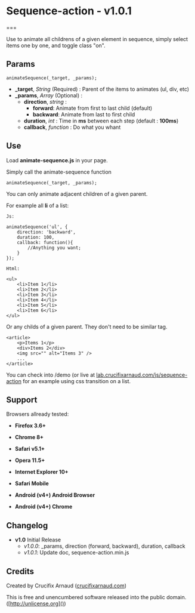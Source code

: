 # Sequence-action - v1.0.1
===

Use to animate all childrens of a given element in sequence, simply select items one by one, and toggle class "on".

## Params

	animateSequence(_target, _params);
	
* **_target**, *String* (Required) : Parent of the items to animates (ul, div, etc) 
* **_params**, *Array* (Optional) :  
	* **direction**, *string* : 
		* **forward**: Animate from first to last child (default)
		* **backward**: Animate from last to first child
	* **duration**, *int* : Time in **ms** between each step (default : **100ms**)
	* **callback**, *function* : Do what you whant


## Use

Load **animate-sequence.js** in your page.

Simply call the animate-sequence function

	animateSequence(_target, _params);

You can only animate adjacent children of a given parent.

For example all **li** of a list:

	Js:
	
	animateSequence('ul', {
		direction: 'backward',
		duration: 100,
		callback: function(){
			//Anything you want;
		}
	});
	
	Html:
	
	<ul>
		<li>Item 1</li>
		<li>Item 2</li>
		<li>Item 3</li>
		<li>Item 4</li>
		<li>Item 5</li>
		<li>Item 6</li>
	</ul>
	
Or any childs of a given parent. They don't need to be similar tag.

	<article>
		<p>Items 1</p>
		<div>Items 2</div>
		<img src="" alt="Items 3" />
		...
	</article>

You can check into /demo (or live at [lab.crucifixarnaud.com/js/sequence-action](http://lab.crucifixarnaud.com/js/sequence-action) for an example using css transition on a list.

## Support


Browsers allready tested:

* **Firefox 3.6+**
* **Chrome 8+**
* **Safari v5.1+**
* **Opera 11.5+**
* **Internet Explorer 10+**

* **Safari Mobile**
* **Android (v4+) Android Browser**
* **Android (v4+) Chrome**



## Changelog

* **v1.0** Initial Release
	* *v1.0.0*: _params, direction (forward, backward), duration, callback
	* *v1.0.1*: Update doc, sequence-action.min.js


## Credits

Created by Crucifix Arnaud ([crucifixarnaud.com](http://crucifixarnaud.com))

This is free and unencumbered software released into the public domain. ([http://unlicense.org]())
